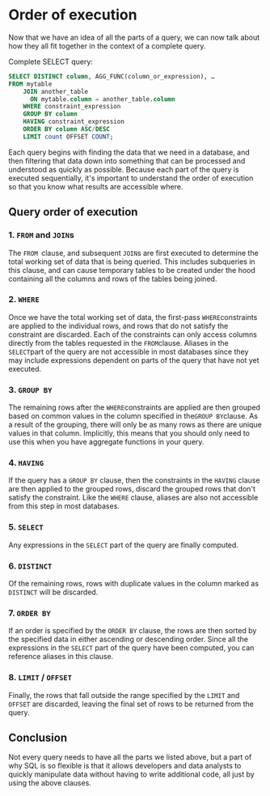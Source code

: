 # Order of execution

Now that we have an idea of all the parts of a query, we can now talk about how they all fit together in the context of a complete query.

Complete SELECT query:

```sql
SELECT DISTINCT column, AGG_FUNC(column_or_expression), …
FROM mytable
    JOIN another_table
      ON mytable.column = another_table.column
    WHERE constraint_expression
    GROUP BY column
    HAVING constraint_expression
    ORDER BY column ASC/DESC
    LIMIT count OFFSET COUNT;
```

Each query begins with finding the data that we need in a database, and then filtering that data down into something that can be processed and understood as quickly as possible. Because each part of the query is executed sequentially, it's important to understand the order of execution so that you know what results are accessible where.

## Query order of execution

### 1. `FROM` and `JOIN`s

The `FROM `clause, and subsequent `JOIN`s are first executed to determine the total working set of data that is being queried. This includes subqueries in this clause, and can cause temporary tables to be created under the hood containing all the columns and rows of the tables being joined.

### 2. `WHERE`

Once we have the total working set of data, the first-pass `WHERE`constraints are applied to the individual rows, and rows that do not satisfy the constraint are discarded. Each of the constraints can only access columns directly from the tables requested in the `FROM`clause. Aliases in the `SELECT`part of the query are not accessible in most databases since they may include expressions dependent on parts of the query that have not yet executed.

### 3. `GROUP BY`

The remaining rows after the `WHERE`constraints are applied are then grouped based on common values in the column specified in the`GROUP BY`clause. As a result of the grouping, there will only be as many rows as there are unique values in that column. Implicitly, this means that you should only need to use this when you have aggregate functions in your query.

### 4. `HAVING`

If the query has a `GROUP BY` clause, then the constraints in the `HAVING` clause are then applied to the grouped rows, discard the grouped rows that don't satisfy the constraint. Like the `WHERE` clause, aliases are also not accessible from this step in most databases.

### 5. `SELECT`

Any expressions in the `SELECT` part of the query are finally computed.

### 6. `DISTINCT`

Of the remaining rows, rows with duplicate values in the column marked as `DISTINCT` will be discarded.

### 7. `ORDER BY`

If an order is specified by the `ORDER BY` clause, the rows are then sorted by the specified data in either ascending or descending order. Since all the expressions in the `SELECT` part of the query have been computed, you can reference aliases in this clause.

### 8. `LIMIT` / `OFFSET`

Finally, the rows that fall outside the range specified by the `LIMIT` and `OFFSET` are discarded, leaving the final set of rows to be returned from the query.

## Conclusion

Not every query needs to have all the parts we listed above, but a part of why SQL is so flexible is that it allows developers and data analysts to quickly manipulate data without having to write additional code, all just by using the above clauses.


